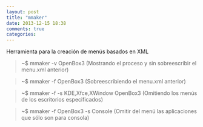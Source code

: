 ```yaml
---
layout: post
title: "mmaker"
date: 2013-12-15 18:38
comments: true
categories: 
---
```

Herramienta para la creación de menús basados en XML

>~$ mmaker -v OpenBox3 (Mostrando el proceso y sin sobreescribir el menu.xml anterior)

>~$ mmaker -f OpenBox3 (Sobreescribiendo el menu.xml anterior)

>~$ mmaker -f  -s KDE,Xfce,XWindow OpenBox3 (Omitiendo los menús de los escritorios especificados)

>~$ mmaker -f OpenBox3 -s Console (Omitir del menú las aplicaciones que sólo son para consola)

